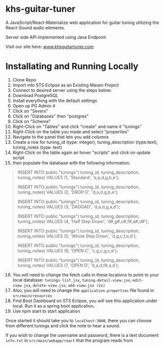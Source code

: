 khs-guitar-tuner
================

A JavaScript/React-Materialize web application for guitar tuning utilizing the React-Sound audio elements.

Server side API implemented using Java Endpoint

Visit our site here: www.khsguitartuner.com

Installating and Running Locally
================================

1. Clone Repo 
2. Import into STS Eclipse as an Existing Maven Project 
3. Connect to desired server using the steps below:
4. Download PostgreSQL
5. Install everything with the default settings
6. Open up PG Admin 4
7. Click on "Severs"
8. Click on "Databases" then "postgres"
9. Click on "Schema"
10. Right-Click on "Tables" and click "create" and name it "tunings"
11. Right-Click on the table you made and select "properties"
12. Navigate to the panel that lets you add columns
13. Create a row for tuning_id (type: integer), tuning_description (type:text), tuning_notes (type: text)
14. Right-Click on the table again an hover "scripts" and click on update script
15. then populate the database with the following information:

>    INSERT INTO public."tunings"(
>    tuning_id, tuning_description, tuning_notes)
>	VALUES (1, 'Standard', 'e,a,d,g,b,e');
>	
>	INSERT INTO public."tunings"(
>	tuning_id, tuning_description, tuning_notes)
>	VALUES (2, 'DROP D', 'd,a,d,g,b,e');
>	
>	INSERT INTO public."tunings"(
>	tuning_id, tuning_description, tuning_notes)
>	VALUES (3, 'DADGAD', 'd,a,d,g,a,d');
>	
>	INSERT INTO public."tunings"(
>	tuning_id, tuning_description, tuning_notes)
>	VALUES (4, 'Half Step Down', 'd#,g#,c#,f#,a#,d#');
>	
>	INSERT INTO public."tunings"(
>	tuning_id, tuning_description, tuning_notes)
>	VALUES (5, 'Whole Step Down', 'd,g,c,f,a,d');
>	
>	INSERT INTO public."tunings"(
>	tuning_id, tuning_description, tuning_notes)
>	VALUES (6, 'OPEN C', 'c,g,c,g,c,e');
>	
>	INSERT INTO public."tunings"(
>	tuning_id, tuning_description, tuning_notes)
>	VALUES (7, 'OPEN D', 'd,a,d,f#,a,d');

16. You will need to change the fetch calls in these locations to point to your local database: `tunings-list.jsx`, `tuning-detail-view.jsx`, `edit-view.jsx`, `delete-view.jsx`, `add-view.jsx (2x)`
17. Also, you will need to change the `application.properties` file found in `src/main/resources`
18. Find Boot Dashboard on STS Eclipse, you will see this application under local. Run it as a spring boot application.
19. Use npm start to start application
  
Once started it should take you to `localhost:3000`, there you can choose from different tunings and click the note to hear a sound.

If you wish to change the username and password, there is a text document `info.txt` in `src/main/webapp/react` that the program reads from
